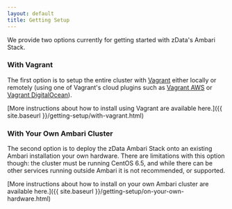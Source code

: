 ```yaml
---
layout: default
title: Getting Setup
---
```


We provide two options currently for getting started with zData's Ambari Stack.  

### With Vagrant
The first option is to setup the entire cluster with [Vagrant](https://www.vagrantup.com/) either locally or remotely (using one of Vagrant's cloud plugins such as [Vagrant AWS](https://github.com/mitchellh/vagrant-aws) or [Vagrant DigitalOcean](https://github.com/smdahlen/vagrant-digitalocean)).  

[More instructions about how to install using Vagrant are available here.]({{ site.baseurl }}/getting-setup/with-vagrant.html)

### With Your Own Ambari Cluster
The second option is to deploy the zData Ambari Stack onto an existing Ambari installation your own hardware.  There are limitations with this option though: the cluster must be running CentOS 6.5, and while there can be other services running outside Ambari it is not recommended, or supported.

[More instructions about how to install on your own Ambari cluster are available here.]({{ site.baseurl }}/getting-setup/on-your-own-hardware.html)